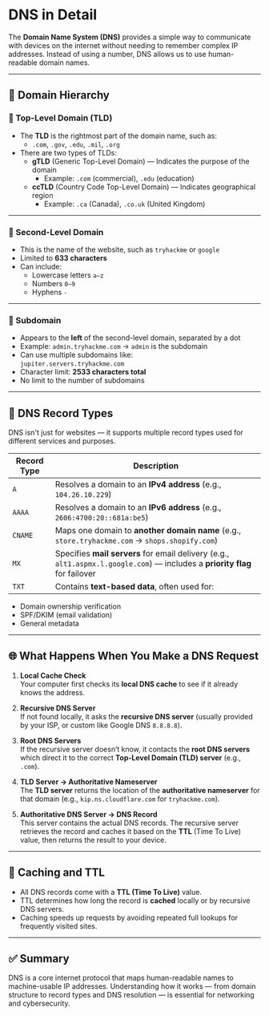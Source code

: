 
# DNS in Detail

The **Domain Name System (DNS)** provides a simple way to communicate with devices on the internet without needing to remember complex IP addresses. Instead of using a number, DNS allows us to use human-readable domain names.

---

## 🧭 Domain Hierarchy

### 🔹 Top-Level Domain (TLD)
- The **TLD** is the rightmost part of the domain name, such as:
  - `.com`, `.gov`, `.edu`, `.mil`, `.org`
- There are two types of TLDs:
  - **gTLD** (Generic Top-Level Domain) — Indicates the purpose of the domain  
    - Example: `.com` (commercial), `.edu` (education)
  - **ccTLD** (Country Code Top-Level Domain) — Indicates geographical region  
    - Example: `.ca` (Canada), `.co.uk` (United Kingdom)

---

### 🔹 Second-Level Domain
- This is the name of the website, such as `tryhackme` or `google`
- Limited to **633 characters**
- Can include:
  - Lowercase letters `a–z`
  - Numbers `0–9`
  - Hyphens `-`

---

### 🔹 Subdomain
- Appears to the **left** of the second-level domain, separated by a dot
- Example: `admin.tryhackme.com` → `admin` is the subdomain
- Can use multiple subdomains like:  
  `jupiter.servers.tryhackme.com`
- Character limit: **2533 characters total**
- No limit to the number of subdomains

---

## 📄 DNS Record Types

DNS isn't just for websites — it supports multiple record types used for different services and purposes.

| Record Type | Description |
|-------------|-------------|
| `A`         | Resolves a domain to an **IPv4 address** (e.g., `104.26.10.229`) |
| `AAAA`      | Resolves a domain to an **IPv6 address** (e.g., `2606:4700:20::681a:be5`) |
| `CNAME`     | Maps one domain to **another domain name** (e.g., `store.tryhackme.com` → `shops.shopify.com`) |
| `MX`        | Specifies **mail servers** for email delivery (e.g., `alt1.aspmx.l.google.com`) — includes a **priority flag** for failover |
| `TXT`       | Contains **text-based data**, often used for:
  - Domain ownership verification
  - SPF/DKIM (email validation)
  - General metadata

---

## 🌐 What Happens When You Make a DNS Request

1. **Local Cache Check**  
   Your computer first checks its **local DNS cache** to see if it already knows the address.

2. **Recursive DNS Server**  
   If not found locally, it asks the **recursive DNS server** (usually provided by your ISP, or custom like Google DNS `8.8.8.8`).

3. **Root DNS Servers**  
   If the recursive server doesn’t know, it contacts the **root DNS servers** which direct it to the correct **Top-Level Domain (TLD) server** (e.g., `.com`).

4. **TLD Server → Authoritative Nameserver**  
   The **TLD server** returns the location of the **authoritative nameserver** for that domain (e.g., `kip.ns.cloudflare.com` for `tryhackme.com`).

5. **Authoritative DNS Server → DNS Record**  
   This server contains the actual DNS records. The recursive server retrieves the record and caches it based on the **TTL** (Time To Live) value, then returns the result to your device.

---

## 🔁 Caching and TTL

- All DNS records come with a **TTL (Time To Live)** value.
- TTL determines how long the record is **cached** locally or by recursive DNS servers.
- Caching speeds up requests by avoiding repeated full lookups for frequently visited sites.

---

## ✅ Summary

DNS is a core internet protocol that maps human-readable names to machine-usable IP addresses. Understanding how it works — from domain structure to record types and DNS resolution — is essential for networking and cybersecurity.

